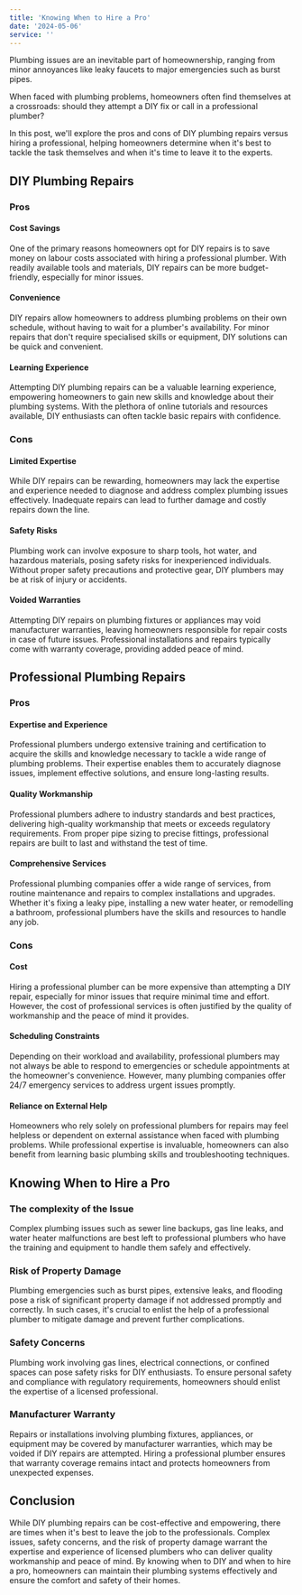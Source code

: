 ```yaml
---
title: 'Knowing When to Hire a Pro'
date: '2024-05-06'
service: ''
---
```


Plumbing issues are an inevitable part of homeownership, ranging from minor annoyances like leaky faucets to major emergencies such as burst pipes.

When faced with plumbing problems, homeowners often find themselves at a crossroads: should they attempt a DIY fix or call in a professional plumber?

In this post, we'll explore the pros and cons of DIY plumbing repairs versus hiring a professional, helping homeowners determine when it's best to tackle the task themselves and when it's time to leave it to the experts.

## DIY Plumbing Repairs

### Pros

#### Cost Savings

One of the primary reasons homeowners opt for DIY repairs is to save money on labour costs associated with hiring a professional plumber. With readily available tools and materials, DIY repairs can be more budget-friendly, especially for minor issues.

#### Convenience

DIY repairs allow homeowners to address plumbing problems on their own schedule, without having to wait for a plumber's availability. For minor repairs that don't require specialised skills or equipment, DIY solutions can be quick and convenient.

#### Learning Experience

Attempting DIY plumbing repairs can be a valuable learning experience, empowering homeowners to gain new skills and knowledge about their plumbing systems. With the plethora of online tutorials and resources available, DIY enthusiasts can often tackle basic repairs with confidence.

### Cons

#### Limited Expertise

While DIY repairs can be rewarding, homeowners may lack the expertise and experience needed to diagnose and address complex plumbing issues effectively. Inadequate repairs can lead to further damage and costly repairs down the line.

#### Safety Risks

Plumbing work can involve exposure to sharp tools, hot water, and hazardous materials, posing safety risks for inexperienced individuals. Without proper safety precautions and protective gear, DIY plumbers may be at risk of injury or accidents.

#### Voided Warranties

Attempting DIY repairs on plumbing fixtures or appliances may void manufacturer warranties, leaving homeowners responsible for repair costs in case of future issues. Professional installations and repairs typically come with warranty coverage, providing added peace of mind.

## Professional Plumbing Repairs

### Pros

#### Expertise and Experience

Professional plumbers undergo extensive training and certification to acquire the skills and knowledge necessary to tackle a wide range of plumbing problems. Their expertise enables them to accurately diagnose issues, implement effective solutions, and ensure long-lasting results.

#### Quality Workmanship

Professional plumbers adhere to industry standards and best practices, delivering high-quality workmanship that meets or exceeds regulatory requirements. From proper pipe sizing to precise fittings, professional repairs are built to last and withstand the test of time.

#### Comprehensive Services

Professional plumbing companies offer a wide range of services, from routine maintenance and repairs to complex installations and upgrades. Whether it's fixing a leaky pipe, installing a new water heater, or remodelling a bathroom, professional plumbers have the skills and resources to handle any job.

### Cons

#### Cost

Hiring a professional plumber can be more expensive than attempting a DIY repair, especially for minor issues that require minimal time and effort. However, the cost of professional services is often justified by the quality of workmanship and the peace of mind it provides.

#### Scheduling Constraints

Depending on their workload and availability, professional plumbers may not always be able to respond to emergencies or schedule appointments at the homeowner's convenience. However, many plumbing companies offer 24/7 emergency services to address urgent issues promptly.

#### Reliance on External Help

Homeowners who rely solely on professional plumbers for repairs may feel helpless or dependent on external assistance when faced with plumbing problems. While professional expertise is invaluable, homeowners can also benefit from learning basic plumbing skills and troubleshooting techniques.

## Knowing When to Hire a Pro

### The complexity of the Issue

Complex plumbing issues such as sewer line backups, gas line leaks, and water heater malfunctions are best left to professional plumbers who have the training and equipment to handle them safely and effectively.

### Risk of Property Damage

Plumbing emergencies such as burst pipes, extensive leaks, and flooding pose a risk of significant property damage if not addressed promptly and correctly. In such cases, it's crucial to enlist the help of a professional plumber to mitigate damage and prevent further complications.

### Safety Concerns

Plumbing work involving gas lines, electrical connections, or confined spaces can pose safety risks for DIY enthusiasts. To ensure personal safety and compliance with regulatory requirements, homeowners should enlist the expertise of a licensed professional.

### Manufacturer Warranty

Repairs or installations involving plumbing fixtures, appliances, or equipment may be covered by manufacturer warranties, which may be voided if DIY repairs are attempted. Hiring a professional plumber ensures that warranty coverage remains intact and protects homeowners from unexpected expenses.

## Conclusion

While DIY plumbing repairs can be cost-effective and empowering, there are times when it's best to leave the job to the professionals. Complex issues, safety concerns, and the risk of property damage warrant the expertise and experience of licensed plumbers who can deliver quality workmanship and peace of mind. By knowing when to DIY and when to hire a pro, homeowners can maintain their plumbing systems effectively and ensure the comfort and safety of their homes.
